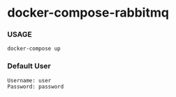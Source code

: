 # docker-compose-rabbitmq

### USAGE
```
docker-compose up
```

### Default User
```
Username: user
Password: password
```
